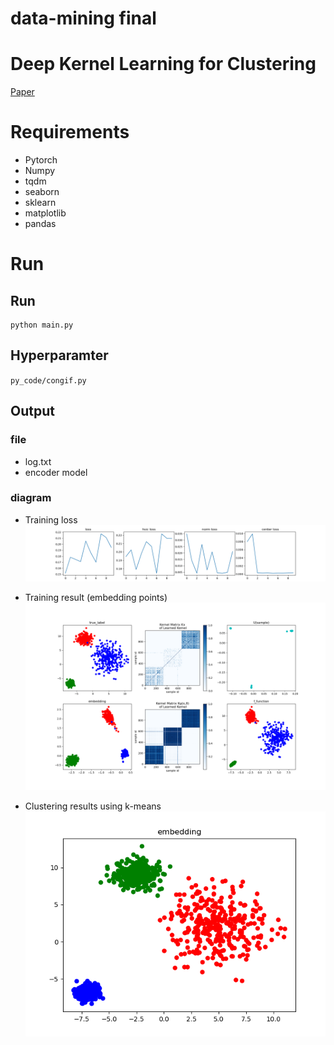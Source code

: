 # data-mining final
# Deep Kernel Learning for Clustering
[Paper](https://epubs.siam.org/doi/10.1137/1.9781611976236.72)

# Requirements 
- Pytorch
- Numpy
- tqdm
- seaborn
- sklearn
- matplotlib
- pandas

# Run
## Run
```
python main.py
```

## Hyperparamter
`py_code/congif.py`

## Output 
### file
- log.txt
- encoder model
### diagram
- Training loss
![](./demo/training_loss.png)

- Training result (embedding points)
![](./demo/training_result.png)

- Clustering results using k-means
![](./demo/k_means_embedding.png)